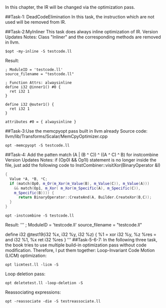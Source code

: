 In this chapter, the IR will be changed via the optimization pass.

##Task-1: DeadCodeElimination
In this task, the instruction which are not used will be removed from IR.

##Task-2:MyInliner
This task does always inline optimization of IR.
Version Updates Notes: Class "Inliner" and the corresponding methods are removed in llvm.
```
$opt -my-inline -S testcode.ll
```
Result:
```
; ModuleID = 'testcode.ll'
source_filename = "testcode.ll"

; Function Attrs: alwaysinline
define i32 @inner1() #0 {
  ret i32 1
}

define i32 @outer1() {
  ret i32 1
}

attributes #0 = { alwaysinline }
```
##Task-3:Use the memcpyopt pass built in llvm already
Source code: llvm/lib/Transforms/Scalar/MemCpyOptimizer.cpp
```
opt -memcpyopt -S testcode.ll
```
##Task-4: Add the patten match (A | (B ^ C)) ^ ((A ^ C) ^ B) for instcombine
Version Updates Notes: if (Op0I && Op1I) statement is no longer inside the file, just add the following code to InstCombiner::visitXor(BinaryOperator &I)
```C++
{
  Value *A, *B, *C;
  if (match(Op0, m_Or(m_Xor(m_Value(B), m_Value(C)), m_Value(A)))
    && match(Op1, m_Xor( m_Xor(m_Specific(A), m_Specific(C)),
    m_Specific(B)))) {
      return BinaryOperator::CreateAnd(A, Builder.CreateXor(B,C));
  }
}
```
```
opt -instcombine -S testcode.ll
```
Result:
'''
; ModuleID = 'testcode.ll'
source_filename = "testcode.ll"

define i32 @test19(i32 %x, i32 %y, i32 %z) {
  %1 = xor i32 %y, %z
  %res = and i32 %1, %x
  ret i32 %res
}
'''
##Task-5-6-7: In the following three task, the book tries to use multiple build-in optimization pass without code modification. Therefore, I put them together:
Loop-Invariant Code Motion (LICM) optimization:
```
opt licmtest.ll -licm -S
```
Loop deletion pass:
```
opt deletetest.ll -loop-deletion -S
```
Reassociating expressions:
```
opt -reassociate -die -S testreassociate.ll
```


